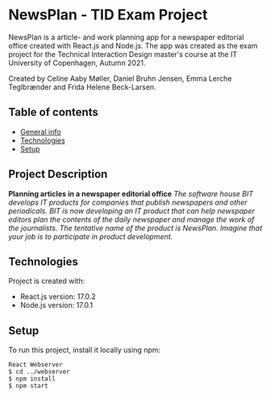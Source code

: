 # NewsPlan - TID Exam Project

NewsPlan is a article- and work planning app for a newspaper editorial office created with React.js and Node.js. The app was created as the exam project for the Technical Interaction Design master's course at the IT University of Copenhagen, Autumn 2021.

Created by Celine Aaby Møller, Daniel Bruhn Jensen, Emma Lerche Teglbrænder and Frida Helene Beck-Larsen.

## Table of contents

- [General info](#Project-Description)
- [Technologies](#technologies)
- [Setup](#setup)

## Project Description

**Planning articles in a newspaper editorial office**
_The software house BIT develops IT products for companies that publish newspapers and other periodicals. BIT is now developing an IT product that can help newspaper editors plan the contents of the daily newspaper and manage the work of the journalists. The tentative name of the product is NewsPlan. Imagine that your job is to participate in product development._

## Technologies

Project is created with:

- React.js version: 17.0.2
- Node.js version: 17.0.1

## Setup

To run this project, install it locally using npm:

```
React Webserver
$ cd ../webserver
$ npm install
$ npm start
```
